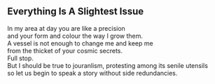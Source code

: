Everything Is A Slightest Issue
-------------------------------
In my area at day you are like a precision  
and your form and colour the way I grow them.  
A vessel is not enough to change me and keep me  
from the thicket of your cosmic secrets.  
Full stop.  
But I should be true to jouranlism, protesting among its senile utensils  
so let us begin to speak a story without side redundancies.  
